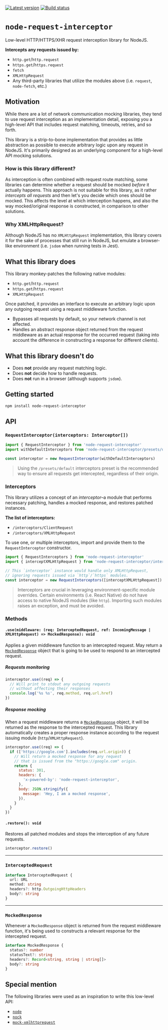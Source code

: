 [![Latest version](https://img.shields.io/npm/v/node-request-interceptor.svg)](https://www.npmjs.com/package/node-request-interceptor)
[![Build status](https://img.shields.io/circleci/project/github/mswjs/node-request-interceptor/master.svg)](https://app.circleci.com/pipelines/github/mswjs/node-request-interceptor)

# `node-request-interceptor`

Low-level HTTP/HTTPS/XHR request interception library for NodeJS.

**Intercepts any requests issued by:**

- `http.get`/`http.request`
- `https.get`/`https.request`
- `fetch`
- `XMLHttpRequest`
- Any third-party libraries that utilize the modules above (i.e. `request`, `node-fetch`, etc.)

## Motivation

While there are a lot of network communication mocking libraries, they tend to use request interception as an implementation detail, exposing you a high-level API that includes request matching, timeouts, retries, and so forth.

This library is a strip-to-bone implementation that provides as little abstraction as possible to execute arbitrary logic upon any request in NodeJS. It's primarily designed as an underlying component for a high-level API mocking solutions.

### How is this library different?

As interception is often combined with request route matching, some libraries can determine whether a request should be mocked _before_ it actually happens. This approach is not suitable for this library, as it rather _intercepts all requests_ and then let's you decide which ones should be mocked. This affects the level at which interception happens, and also the way mocked/original response is constructed, in comparison to other solutions.

### Why XMLHttpRequest?

Although NodeJS has no `XMLHttpRequest` implementation, this library covers it for the sake of processes that still run in NodeJS, but emulate a browser-like environment (i.e. `jsdom` when running tests in Jest).

## What this library does

This library monkey-patches the following native modules:

- `http.get`/`http.request`
- `https.get`/`https.request`
- `XMLHttpRequest`

Once patched, it provides an interface to execute an arbitrary logic upon any outgoing request using a request middleware function.

- Bypasses all requests by default, so your network channel is not affected.
- Handles an abstract response object returned from the request middleware as an actual response for the occurred request (taking into account the difference in constructing a response for different clients).

## What this library doesn't do

- Does **not** provide any request matching logic.
- Does **not** decide how to handle requests.
- Does **not** run in a browser (although supports `jsdom`).

## Getting started

```bash
npm install node-request-interceptor
```

## API

### `RequestInterceptor(interceptors: Interceptor[])`

```js
import { RequestInterceptor } from 'node-request-interceptor'
import withDefaultInterceptors from 'node-request-interceptor/presets/default'

const interceptor = new RequestInterceptor(withDefaultInterceptors)
```

> Using the `/presets/default` interceptors preset is the recommended way to ensure all requests get intercepted, regardless of their origin.

### Interceptors

This library utilizes a concept of an _interceptor_–a module that performs necessary patching, handles a mocked response, and restores patched instances.

**The list of interceptors:**

- `/interceptors/ClientRequest`
- `/interceptors/XMLHttpRequest`

To use one, or multiple interceptors, import and provide them to the `RequestInterceptor` constructor.

```js
import { RequestInterceptors } from 'node-request-interceptor'
import { interceptXMLHttpRequest } from 'node-request-interceptor/interceptors/XMLHttpRequest'

// This `interceptor` instance would handle only XMLHttpRequest,
// ignoring requests issued via `http`/`https` modules.
const interceptor = new RequestInterceptors([interceptXMLHttpRequest])
```

> Interceptors are crucial in leveraging environment-specific module overrides. Certain environments (i.e. React Native) do not have access to native NodeJS modules (like `http`). Importing such modules raises an exception, and must be avoided.

### Methods

#### `.use(middleware: (req: InterceptedRequest, ref: IncomingMessage | XMLHttpRequest) => MockedResponse): void`

Applies a given middleware function to an intercepted request. May return a [`MockedResponse`](#MockedResponse) object that is going to be used to respond to an intercepted request.

##### Requests monitoring

```js
interceptor.use((req) => {
  // Will print to stdout any outgoing requests
  // without affecting their responses
  console.log('%s %s', req.method, req.url.href)
})
```

##### Response mocking

When a request middleware returns a [`MockedResponse`](#MockedResponse) object, it will be returned as the response to the intercepted request. This library automatically creates a proper response instance according to the request issuing module (`http`/`XMLHttpRequest`).

```js
interceptor.use((req) => {
  if (['https://google.com'].includes(req.url.origin)) {
    // Will return a mocked response for any request
    // that is issued from the "https://google.com" origin.
    return {
      status: 301,
      headers: {
        'x-powered-by': 'node-request-interceptor',
      },
      body: JSON.stringify({
        message: 'Hey, I am a mocked response',
      }),
    }
  }
})
```

#### `.restore(): void`

Restores all patched modules and stops the interception of any future requests.

```js
interceptor.restore()
```

---

### `InterceptedRequest`

```ts
interface InterceptedRequest {
  url: URL
  method: string
  headers?: http.OutgoingHttpHeaders
  body?: string
}
```

---

### `MockedResponse`

Whenever a `MockedResponse` object is returned from the request middleware function, it's being used to constructs a relevant response for the intercepted request.

```ts
interface MockedResponse {
  status?: number
  statusText?: string
  headers?: Record<string, string | string[]>
  body?: string
}
```

## Special mention

The following libraries were used as an inspiration to write this low-level API:

- [`node`](https://github.com/nodejs/node)
- [`nock`](https://github.com/nock/nock)
- [`mock-xmlhttprequest`](https://github.com/berniegp/mock-xmlhttprequest)
